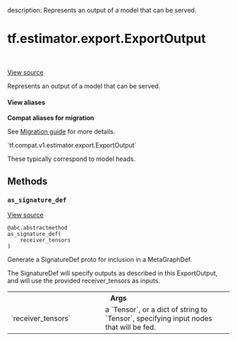 description: Represents an output of a model that can be served.

<div itemscope itemtype="http://developers.google.com/ReferenceObject">
<meta itemprop="name" content="tf.estimator.export.ExportOutput" />
<meta itemprop="path" content="Stable" />
<meta itemprop="property" content="as_signature_def"/>
</div>

# tf.estimator.export.ExportOutput

<!-- Insert buttons and diff -->

<table class="tfo-notebook-buttons tfo-api nocontent" align="left">

</table>

<a target="_blank" class="external" href="/code/stable/tensorflow/python/saved_model/model_utils/export_output.py">View source</a>



Represents an output of a model that can be served.

<section class="expandable">
  <h4 class="showalways">View aliases</h4>
  <p>
<b>Compat aliases for migration</b>
<p>See
<a href="https://www.tensorflow.org/guide/migrate">Migration guide</a> for
more details.</p>
<p>`tf.compat.v1.estimator.export.ExportOutput`</p>
</p>
</section>

<!-- Placeholder for "Used in" -->

These typically correspond to model heads.

## Methods

<h3 id="as_signature_def"><code>as_signature_def</code></h3>

<a target="_blank" class="external" href="/code/stable/tensorflow/python/saved_model/model_utils/export_output.py">View source</a>

<pre class="devsite-click-to-copy prettyprint lang-py tfo-signature-link">
<code>@abc.abstractmethod</code>
<code>as_signature_def(
    receiver_tensors
)
</code></pre>

Generate a SignatureDef proto for inclusion in a MetaGraphDef.

The SignatureDef will specify outputs as described in this ExportOutput,
and will use the provided receiver_tensors as inputs.

<!-- Tabular view -->
 <table class="responsive fixed orange">
<colgroup><col width="214px"><col></colgroup>
<tr><th colspan="2">Args</th></tr>

<tr>
<td>
`receiver_tensors`
</td>
<td>
a `Tensor`, or a dict of string to `Tensor`, specifying
input nodes that will be fed.
</td>
</tr>
</table>





